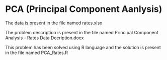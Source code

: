 # PCA (Principal Component Aanlysis)

The data is present in the file named rates.xlsx

The problem description is present in the file named Principal Component Analysis - Rates Data Decription.docx

This problem has been solved using R language and the solution is present in the file named PCA_Rates.R
